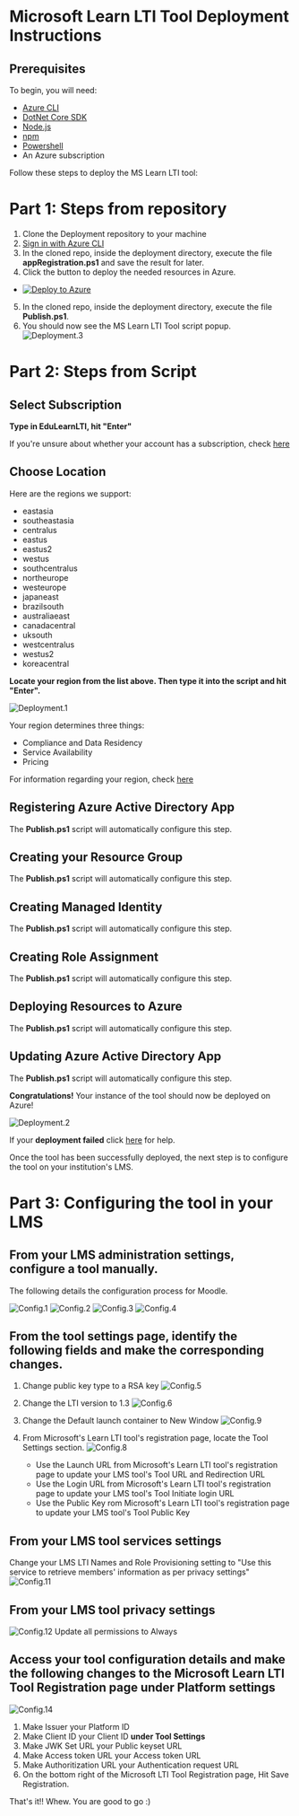 # Microsoft Learn LTI Tool Deployment Instructions
## Prerequisites
To begin, you will need:
- [Azure CLI](https://docs.microsoft.com/en-us/cli/azure/install-azure-cli?view=azure-cli-latest?WT.mc_id=learnlti-github-cxa)
- [DotNet Core SDK](https://dotnet.microsoft.com/download?WT.mc_id=learnlti-github-cxa)
- [Node.js](https://nodejs.org/en/download/)
- [npm](https://www.npmjs.com/get-npm)
- [Powershell](https://docs.microsoft.com/powershell/scripting/install/installing-powershell?view=powershell-7?WT.mc_id=learnlti-github-cxa)
- An Azure subscription

Follow these steps to deploy the MS Learn LTI tool:

# Part 1: Steps from repository 
1. Clone the Deployment repository to your machine
2. [Sign in with Azure CLI](https://docs.microsoft.com/en-us/cli/azure/authenticate-azure-cli?view=azure-cli-latest?WT.mc_id=learnlti-github-cxa)
3. In the cloned repo, inside the deployment directory, execute the file **appRegistration.ps1** and save the result for later.
4. Click the button to deploy the needed resources in Azure.
* [![Deploy to Azure](https://aka.ms/deploytoazurebutton)](https://portal.azure.com/#create/Microsoft.Template/uri/https%3A%2F%2Fraw.githubusercontent.com%2Fmicrosoft%2FLearn-LTI%2Fmaster%2Fdeployment%2Fazuredeploy.json%3Ftoken%3DAQCAEE2JIAOYTYWW5HDSNSS7AODIM)
5. In the cloned repo, inside the deployment directory, execute the file **Publish.ps1**.
6. You should now see the MS Learn LTI Tool script popup.
![Deployment.3](./images/Deployment.3.jpg)


# Part 2: Steps from Script

## Select Subscription

**Type in EduLearnLTI, hit "Enter"**

If you're unsure about whether your account has a subscription, check [here](https://ms.portal.azure.com/#blade/Microsoft_Azure_Billing/SubscriptionsBlade??WT.mc_id=learnlti-github-cxa)

## Choose Location

Here are the regions we support:
* eastasia
* southeastasia
* centralus
* eastus
* eastus2
* westus
* southcentralus
* northeurope
* westeurope
* japaneast
* brazilsouth
* australiaeast
* canadacentral
* uksouth
* westcentralus
* westus2
* koreacentral

**Locate your region from the list above. Then type it into the script and hit "Enter".**

![Deployment.1](./images/Deployment.1.jpg)

Your region determines three things:
* Compliance and Data Residency
* Service Availability
* Pricing

For information regarding your region, check [here](https://azure.microsoft.com/global-infrastructure/geographies/?WT.mc_id=learnlti-github-cxa)

## Registering Azure Active Directory App

The **Publish.ps1** script will automatically configure this step. 

## Creating your Resource Group

The **Publish.ps1** script will automatically configure this step.

## Creating Managed Identity

The **Publish.ps1** script will automatically configure this step.

## Creating Role Assignment

The **Publish.ps1** script will automatically configure this step.

## Deploying Resources to Azure

The **Publish.ps1** script will automatically configure this step.

## Updating Azure Active Directory App

The **Publish.ps1** script will automatically configure this step.

**Congratulations!** Your instance of the tool should now be deployed on Azure! 

![Deployment.2](./images/Deployment.2.jpg)

If your **deployment failed** click [here](./TROUBLESHOOTING.md) for help.

Once the tool has been successfully deployed, the next step is to configure the tool on your institution's LMS.

# Part 3: Configuring the tool in your LMS

## From your LMS administration settings, configure a tool manually. 

The following details the configuration process for Moodle. 

![Config.1](./images/Config.1.png)
![Config.2](./images/Config.2.png)
![Config.3](./images/Config.3.png)
![Config.4](./images/Config.4.png)

## From the tool settings page, identify the following fields and make the corresponding changes.

1. Change public key type to a RSA key
![Config.5](./images/Config.5.png)

2. Change the LTI version to 1.3
![Config.6](./images/Config.6.png)

3. Change the Default launch container to New Window
![Config.9](./images/Config.9.png)

4. From Microsoft's Learn LTI tool's registration page, locate the Tool Settings section. 
![Config.8](./images/Config.8.png)
   * Use the Launch URL from Microsoft's Learn LTI tool's registration page to update your LMS tool's Tool URL and Redirection URL
   * Use the Login URL from Microsoft's Learn LTI tool's registration page to update your LMS tool's Tool Initiate login URL
   * Use the Public Key rom Microsoft's Learn LTI tool's registration page to update your LMS tool's Tool Public Key

## From your LMS tool services settings

Change your LMS LTI Names and Role Provisioning setting to "Use this service to retrieve members' information as per privacy settings"
![Config.11](./images/Config.11.png)

## From your LMS tool privacy settings
![Config.12](./images/Config.12.png)
Update all permissions to Always

## Access your tool configuration details and make the following changes to the Microsoft Learn LTI Tool Registration page under Platform settings
![Config.14](./images/Config.14.png)
1. Make Issuer your Platform ID
2. Make Client ID your Client ID **under Tool Settings**
3. Make JWK Set URL your Public keyset URL
4. Make Access token URL your Access token URL 
5. Make Authoritization URL your Authentication request URL
6. On the bottom right of the Microsoft LTI Tool Registration page, Hit Save Registration.

That's it!! Whew. You are good to go :)
